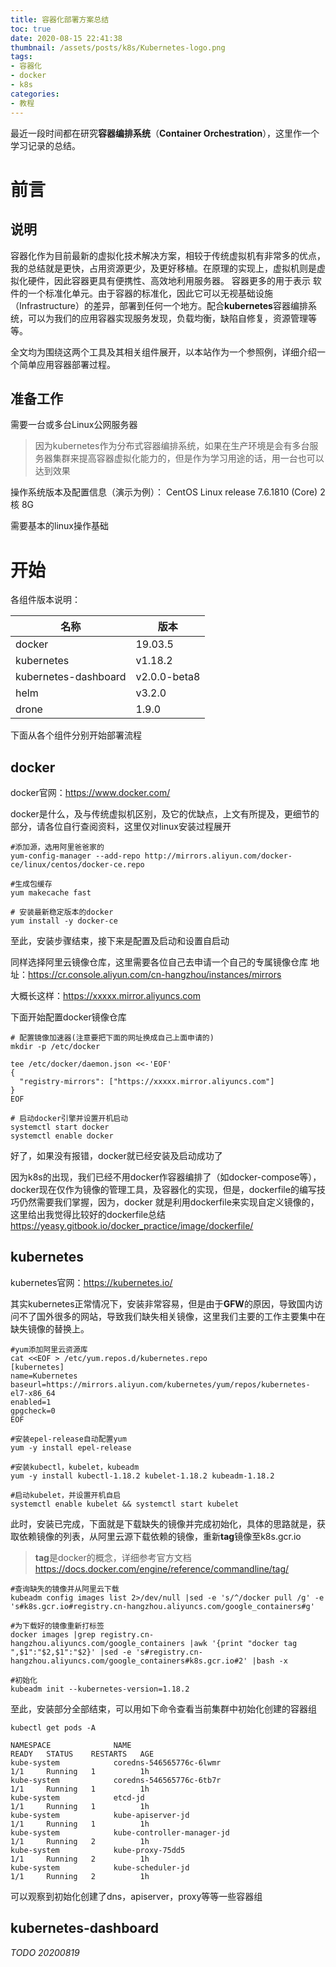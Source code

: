 ```yaml
---
title: 容器化部署方案总结
toc: true
date: 2020-08-15 22:41:38
thumbnail: /assets/posts/k8s/Kubernetes-logo.png
tags:
- 容器化
- docker
- k8s
categories:
- 教程
---
```

最近一段时间都在研究**容器编排系统**（**Container Orchestration**），这里作一个学习记录的总结。

<!-- more -->

# 前言

## 说明
 容器化作为目前最新的虚拟化技术解决方案，相较于传统虚拟机有非常多的优点，我的总结就是更快，占用资源更少，及更好移植。在原理的实现上，虚拟机则是虚拟化硬件，因此容器更具有便携性、高效地利用服务器。 容器更多的用于表示 软件的一个标准化单元。由于容器的标准化，因此它可以无视基础设施（Infrastructure）的差异，部署到任何一个地方。配合**kubernetes**容器编排系统，可以为我们的应用容器实现服务发现，负载均衡，缺陷自修复，资源管理等等。
 
 全文均为围绕这两个工具及其相关组件展开，以本站作为一个参照例，详细介绍一个简单应用容器部署过程。
 
## 准备工作
需要一台或多台Linux公网服务器
>因为kubernetes作为分布式容器编排系统，如果在生产环境是会有多台服务器集群来提高容器虚拟化能力的，但是作为学习用途的话，用一台也可以达到效果

操作系统版本及配置信息（演示为例）：
CentOS Linux release 7.6.1810 (Core) 2核 8G

需要基本的linux操作基础

# 开始

各组件版本说明：

|  名称   | 版本  |
|  ----  | ----  |
| docker  | 19.03.5 |
| kubernetes  | v1.18.2 |
| kubernetes-dashboard  | v2.0.0-beta8 |
| helm  | v3.2.0 |
| drone  | 1.9.0 |

下面从各个组件分别开始部署流程

## docker

docker官网：<https://www.docker.com/>

docker是什么，及与传统虚拟机区别，及它的优缺点，上文有所提及，更细节的部分，请各位自行查阅资料，这里仅对linux安装过程展开

```shell script
#添加源，选用阿里爸爸家的
yum-config-manager --add-repo http://mirrors.aliyun.com/docker-ce/linux/centos/docker-ce.repo

#生成包缓存
yum makecache fast
  
# 安装最新稳定版本的docker
yum install -y docker-ce
```

至此，安装步骤结束，接下来是配置及启动和设置自启动

同样选择阿里云镜像仓库，这里需要各位自己去申请一个自己的专属镜像仓库
地址：<https://cr.console.aliyun.com/cn-hangzhou/instances/mirrors>

大概长这样：https://xxxxx.mirror.aliyuncs.com

下面开始配置docker镜像仓库

```shell script
# 配置镜像加速器(注意要把下面的网址换成自己上面申请的)
mkdir -p /etc/docker

tee /etc/docker/daemon.json <<-'EOF'
{
  "registry-mirrors": ["https://xxxxx.mirror.aliyuncs.com"]
}
EOF

# 启动docker引擎并设置开机启动
systemctl start docker
systemctl enable docker
```
好了，如果没有报错，docker就已经安装及启动成功了

因为k8s的出现，我们已经不用docker作容器编排了（如docker-compose等），docker现在仅作为镜像的管理工具，及容器化的实现，但是，dockerfile的编写技巧仍然需要我们掌握，因为，docker
就是利用dockerfile来实现自定义镜像的，这里给出我觉得比较好的dockerfile总结<https://yeasy.gitbook.io/docker_practice/image/dockerfile/>

## kubernetes

kubernetes官网：<https://kubernetes.io/>

其实kubernetes正常情况下，安装非常容易，但是由于**GFW**的原因，导致国内访问不了国外很多的网站，导致我们缺失相关镜像，这里我们主要的工作主要集中在缺失镜像的替换上。

```shell script
#yum添加阿里云资源库
cat <<EOF > /etc/yum.repos.d/kubernetes.repo
[kubernetes]
name=Kubernetes
baseurl=https://mirrors.aliyun.com/kubernetes/yum/repos/kubernetes-el7-x86_64
enabled=1
gpgcheck=0
EOF

#安装epel-release自动配置yum
yum -y install epel-release

#安装kubectl，kubelet，kubeadm
yum -y install kubectl-1.18.2 kubelet-1.18.2 kubeadm-1.18.2

#启动kubelet，并设置开机自启
systemctl enable kubelet && systemctl start kubelet
```

此时，安装已完成，下面就是下载缺失的镜像并完成初始化，具体的思路就是，获取依赖镜像的列表，从阿里云源下载依赖的镜像，重新**tag**镜像至k8s.gcr.io
>**tag**是docker的概念，详细参考官方文档<https://docs.docker.com/engine/reference/commandline/tag/>

```shell script
#查询缺失的镜像并从阿里云下载
kubeadm config images list 2>/dev/null |sed -e 's/^/docker pull /g' -e 's#k8s.gcr.io#registry.cn-hangzhou.aliyuncs.com/google_containers#g'

#为下载好的镜像重新打标签
docker images |grep registry.cn-hangzhou.aliyuncs.com/google_containers |awk '{print "docker tag ",$1":"$2,$1":"$2}' |sed -e 's#registry.cn-hangzhou.aliyuncs.com/google_containers#k8s.gcr.io#2' |bash -x

#初始化
kubeadm init --kubernetes-version=1.18.2
```

至此，安装部分全部结束，可以用如下命令查看当前集群中初始化创建的容器组
```shell script
kubectl get pods -A

NAMESPACE              NAME                                         READY   STATUS    RESTARTS   AGE
kube-system            coredns-546565776c-6lwmr                     1/1     Running   1          1h
kube-system            coredns-546565776c-6tb7r                     1/1     Running   1          1h
kube-system            etcd-jd                                      1/1     Running   1          1h
kube-system            kube-apiserver-jd                            1/1     Running   1          1h
kube-system            kube-controller-manager-jd                   1/1     Running   2          1h
kube-system            kube-proxy-75dd5                             1/1     Running   2          1h
kube-system            kube-scheduler-jd                            1/1     Running   2          1h
```
可以观察到初始化创建了dns，apiserver，proxy等等一些容器组


## kubernetes-dashboard
_TODO 20200819_
